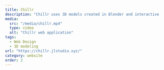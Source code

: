 ```yaml
---
title: Chillr
description: "Chillr uses 3D models created in Blender and interactive animations built in Spline, blending the sophistication of street art with modern art aesthetics. The project also incorporates motion-tracked video footage, creating an immersive and dynamic online experience."
media:
  src: "/media/chillr.mp4"
  type: video
  alt: "Chillr web application"
tags:
  - Web Design
  - 3D modeling
url: "https://chillr.jlstudio.xyz/"
category: website
order: 2
---
```

